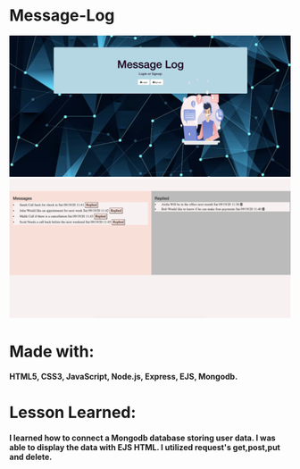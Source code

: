 # Message-Log
 ![](/public/img/message.png)
 ![](public/img/message2.png)
  
# Made with:
####  HTML5, CSS3, JavaScript, Node.js, Express, EJS, Mongodb.
# Lesson Learned:
#### I learned how to connect a Mongodb database storing user data. I was able to display the data with EJS HTML. I utilized request's get,post,put and delete.
